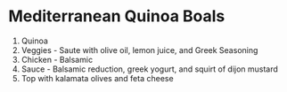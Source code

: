 # Mediterranean Quinoa Boals

1. Quinoa
1. Veggies - Saute with olive oil, lemon juice, and Greek Seasoning
1. Chicken - Balsamic
1. Sauce - Balsamic reduction, greek yogurt, and squirt of dijon mustard
1. Top with kalamata olives and feta cheese
